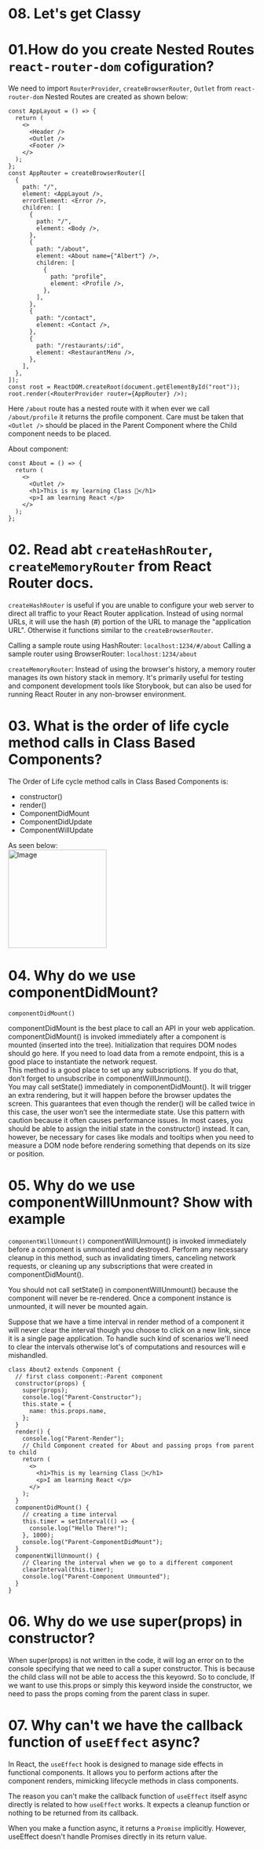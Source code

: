# 08. Let's get Classy

# 01.How do you create Nested Routes `react-router-dom` cofiguration?

We need to import `RouterProvider`, `createBrowserRouter`, `Outlet` from `react-router-dom`
Nested Routes are created as shown below:

```
const AppLayout = () => {
  return (
    <>
      <Header />
      <Outlet />
      <Footer />
    </>
  );
};
const AppRouter = createBrowserRouter([
  {
    path: "/",
    element: <AppLayout />,
    errorElement: <Error />,
    children: [
      {
        path: "/",
        element: <Body />,
      },
      {
        path: "/about",
        element: <About name={"Albert"} />,
        children: [
          {
            path: "profile",
            element: <Profile />,
          },
        ],
      },
      {
        path: "/contact",
        element: <Contact />,
      },
      {
        path: "/restaurants/:id",
        element: <RestaurantMenu />,
      },
    ],
  },
]);
const root = ReactDOM.createRoot(document.getElementById("root"));
root.render(<RouterProvider router={AppRouter} />);
```

Here `/about` route has a nested route with it when ever we call `/about/profile` it returns the profile component. Care must be taken that `<Outlet />` should be placed in the Parent Component where the Child component needs to be placed.

About component:

```
const About = () => {
  return (
    <>
      <Outlet />
      <h1>This is my learning Class 🚀</h1>
      <p>I am learning React </p>
    </>
  );
};
```

# 02. Read abt `createHashRouter`, `createMemoryRouter` from React Router docs.

`createHashRouter` is useful if you are unable to configure your web server to direct all traffic to your React Router application. Instead of using normal URLs, it will use the hash (#) portion of the URL to manage the "application URL".
Otherwise it functions similar to the `createBrowserRouter`.

Calling a sample route using HashRouter:
`localhost:1234/#/about`
Calling a sample router using BrowserRouter:
`localhost:1234/about`

`createMemoryRouter`: Instead of using the browser's history, a memory router manages its own history stack in memory. It's primarily useful for testing and component development tools like Storybook, but can also be used for running React Router in any non-browser environment.

# 03. What is the order of life cycle method calls in Class Based Components?

The Order of Life cycle method calls in Class Based Components is:

- constructor()
- render()
- ComponentDidMount
- ComponentDidUpdate
- ComponentWillUpdate

As seen below:<br>
<img src="https://projects.wojtekmaj.pl/react-lifecycle-methods-diagram/ogimage.png" alt="Image" style="height:200px;">

# 04. Why do we use componentDidMount?

```
componentDidMount()
```

componentDidMount is the best place to call an API in your web application.
componentDidMount() is invoked immediately after a component is mounted (inserted into the tree). Initialization that requires DOM nodes should go here. If you need to load data from a remote endpoint, this is a good place to instantiate the network request.
<br>
This method is a good place to set up any subscriptions. If you do that, don’t forget to unsubscribe in componentWillUnmount().
<br>
You may call setState() immediately in componentDidMount(). It will trigger an extra rendering, but it will happen before the browser updates the screen. This guarantees that even though the render() will be called twice in this case, the user won’t see the intermediate state. Use this pattern with caution because it often causes performance issues. In most cases, you should be able to assign the initial state in the constructor() instead. It can, however, be necessary for cases like modals and tooltips when you need to measure a DOM node before rendering something that depends on its size or position.

# 05. Why do we use componentWillUnmount? Show with example

`componentWillUnmount()`
componentWillUnmount() is invoked immediately before a component is unmounted and destroyed. Perform any necessary cleanup in this method, such as invalidating timers, canceling network requests, or cleaning up any subscriptions that were created in componentDidMount().

You should not call setState() in componentWillUnmount() because the component will never be re-rendered. Once a component instance is unmounted, it will never be mounted again.

Suppose that we have a time interval in render method of a component it will never clear the interval though you choose to click on a new link, since it is a single page application. To handle such kind of scenarios we'll need to clear the intervals otherwise lot's of computations and resources will e mishandled.

```
class About2 extends Component {
  // first class component:-Parent component
  constructor(props) {
    super(props);
    console.log("Parent-Constructor");
    this.state = {
      name: this.props.name,
    };
  }
  render() {
    console.log("Parent-Render");
    // Child Component created for About and passing props from parent to child
    return (
      <>
        <h1>This is my learning Class 🚀</h1>
        <p>I am learning React </p>
      </>
    );
  }
  componentDidMount() {
    // creating a time interval
    this.timer = setInterval(() => {
      console.log("Hello There!");
    }, 1000);
    console.log("Parent-ComponentDidMount");
  }
  componentWillUnmount() {
    // Clearing the interval when we go to a different component
    clearInterval(this.timer);
    console.log("Parent-Component Unmounted");
  }
}
```

# 06. Why do we use super(props) in constructor?

When super(props) is not written in the code, it will log an error on to the console specifying that we need to call a super constructor. This is because the child class will not be able to access the this keyowrd.
So to conclude, If we want to use this.props or simply this keyword inside the constructor, we need to pass the props coming from the parent class in super.

# 07. Why can't we have the callback function of `useEffect` async?

In React, the `useEffect` hook is designed to manage side effects in functional components. It allows you to perform actions after the component renders, mimicking lifecycle methods in class components.

The reason you can't make the callback function of `useEffect` itself async directly is related to how `useEffect` works. It expects a cleanup function or nothing to be returned from its callback.

When you make a function async, it returns a `Promise` implicitly. However, useEffect doesn't handle Promises directly in its return value.
